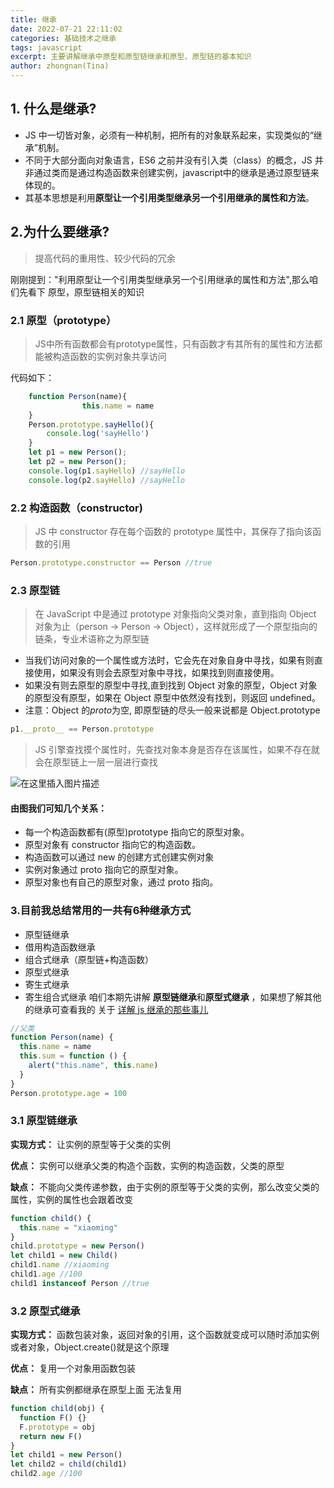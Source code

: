 ```yaml
---
title: 继承
date: 2022-07-21 22:11:02
categories: 基础技术之继承
tags: javascript
excerpt: 主要讲解继承中原型和原型链继承和原型、原型链的基本知识
author: zhongnan(Tina)
---
```

## 1. 什么是继承?

- JS 中一切皆对象，必须有一种机制，把所有的对象联系起来，实现类似的“继承”机制。
- 不同于大部分面向对象语言，ES6 之前并没有引入类（class）的概念，JS 并非通过类而是通过构造函数来创建实例，javascript中的继承是通过原型链来体现的。
- 其基本思想是利用**原型让一个引用类型继承另一个引用继承的属性和方法**。

## 2.为什么要继承?

> 提高代码的重用性、较少代码的冗余

刚刚提到："利用原型让一个引用类型继承另一个引用继承的属性和方法",那么咱们先看下 原型，原型链相关的知识

### 2.1 原型（prototype）

> JS中所有函数都会有prototype属性，只有函数才有其所有的属性和方法都能被构造函数的实例对象共享访问

代码如下：

```javascript
	function Person(name){
				this.name = name
	}
    Person.prototype.sayHello(){
        console.log('sayHello')
    }
    let p1 = new Person();
    let p2 = new Person();
    console.log(p1.sayHello) //sayHello
    console.log(p2.sayHello) //sayHello
```

### 2.2 构造函数（constructor)

> JS 中 constructor 存在每个函数的 prototype 属性中，其保存了指向该函数的引用

```javascript
Person.prototype.constructor == Person //true
```


### 2.3 原型链

> 在 JavaScript 中是通过 prototype 对象指向父类对象，直到指向 Object 对象为止（person → Person → Object），这样就形成了一个原型指向的链条，专业术语称之为原型链

- 当我们访问对象的一个属性或方法时，它会先在对象自身中寻找，如果有则直接使用，如果没有则会去原型对象中寻找，如果找到则直接使用。
- 如果没有则去原型的原型中寻找,直到找到 Object 对象的原型，Object 对象的原型没有原型，如果在 Object 原型中依然没有找到，则返回 undefined。
- 注意：Object 的*proto*为空, 即原型链的尽头一般来说都是 Object.prototype

```javascript
p1.__proto__ == Person.prototype
```

> JS 引擎查找摸个属性时，先查找对象本身是否存在该属性，如果不存在就会在原型链上一层一层进行查找

![在这里插入图片描述](https://img-blog.csdnimg.cn/f182141e627e498ea0aafea81cc5ff4d.png)

#### 由图我们可知几个关系：

- 每一个构造函数都有(原型)prototype 指向它的原型对象。
- 原型对象有 constructor 指向它的构造函数。
- 构造函数可以通过 new 的创建方式创建实例对象
- 实例对象通过 proto 指向它的原型对象。
- 原型对象也有自己的原型对象，通过 proto 指向。

### 3.目前我总结常用的一共有6种继承方式

- 原型链继承
- 借用构造函数继承
- 组合式继承（原型链+构造函数）
- 原型式继承
- 寄生式继承
- 寄生组合式继承
  咱们本期先讲解 **原型链继承**和**原型式继承** ，如果想了解其他的继承可查看我的 关于 [详解 js 继承的那些事儿](https://blog.csdn.net/qq_34574204/article/details/120716964)

```javascript
//父类
function Person(name) {
  this.name = name
  this.sum = function () {
    alert("this.name", this.name)
  }
}
Person.prototype.age = 100
```

### 3.1 原型链继承

**实现方式：** 让实例的原型等于父类的实例

**优点：** 实例可以继承父类的构造个函数，实例的构造函数，父类的原型

**缺点：** 不能向父类传递参数，由于实例的原型等于父类的实例，那么改变父类的属性，实例的属性也会跟着改变

```javascript
function child() {
  this.name = "xiaoming"
}
child.prototype = new Person()
let child1 = new Child()
child1.name //xiaoming
child1.age //100
child1 instanceof Person //true
```

### 3.2 原型式继承

**实现方式：** 函数包装对象，返回对象的引用，这个函数就变成可以随时添加实例或者对象，Object.create()就是这个原理

**优点：** 复用一个对象用函数包装

**缺点：** 所有实例都继承在原型上面 无法复用

```javascript
function child(obj) {
  function F() {}
  F.prototype = obj
  return new F()
}
let child1 = new Person()
let child2 = child(child1)
child2.age //100
```
